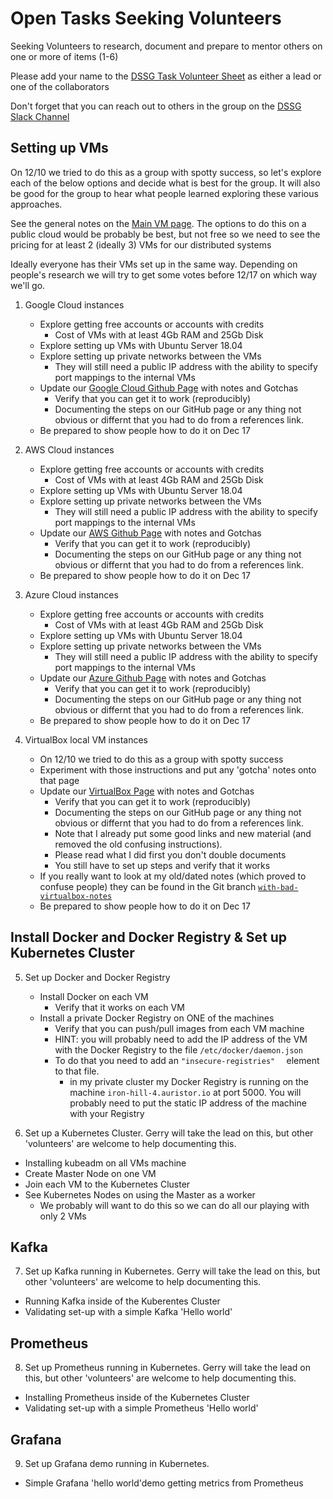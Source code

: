 # Open Tasks Seeking Volunteers

Seeking Volunteers to research, document and prepare to mentor others on one or more of items (1-6)

Please add your name to the [DSSG Task Volunteer Sheet](https://docs.google.com/spreadsheets/d/1z1dPJTVdZcgb4hQwultcTQKZMfylgzN-vo-1vEtBIo8/edit#gid=0) as either a lead or one of the collaborators

Don't forget that you can reach out to others in the group on the [DSSG Slack Channel](http://dssg-workspace.slack.com)

## Setting up VMs

On 12/10 we tried to do this as a group with spotty success, so let's explore each of the below options and decide what is best for the group. It will also be good for the group to hear what people learned exploring these various approaches.

See the general notes on the [Main VM page](../vms/README.md).  The options to do this on a public cloud would be probably be best, but not free so we need to see the pricing for at least 2 (ideally 3) VMs for our distributed systems

Ideally everyone has their VMs set up in the same way. Depending on people's research we will try to get some votes before 12/17 on which way we'll go.


1. <a name="1"></a>Google Cloud instances
    * Explore getting free accounts or accounts with credits
        * Cost of VMs with at least 4Gb RAM and 25Gb Disk 
    * Explore setting up VMs with Ubuntu Server 18.04
    * Explore setting up private networks between the VMs
        * They will still need a public IP address with the ability to specify port mappings to the internal VMs
    * Update our [Google Cloud Github Page](../vms/GoogleCloud.md) with notes and Gotchas
        * Verify that you can get it to work (reproducibly)
        * Documenting the steps on our GitHub page or any thing not obvious or differnt that you had to do from a references link.
    * Be prepared to show people how to do it on Dec 17

1. <a name="2"></a>AWS Cloud instances
    * Explore getting free accounts or accounts with credits
        * Cost of VMs with at least 4Gb RAM and 25Gb Disk 
    * Explore setting up VMs with Ubuntu Server 18.04
    * Explore setting up private networks between the VMs
        * They will still need a public IP address with the ability to specify port mappings to the internal VMs
    * Update our [AWS Github Page](../vms/AWS.md) with notes and Gotchas
        * Verify that you can get it to work (reproducibly)
        * Documenting the steps on our GitHub page or any thing not obvious or differnt that you had to do from a references link.
    * Be prepared to show people how to do it on Dec 17

1. <a name="3"></a>Azure Cloud instances
    * Explore getting free accounts or accounts with credits
        * Cost of VMs with at least 4Gb RAM and 25Gb Disk 
    * Explore setting up VMs with Ubuntu Server 18.04
    * Explore setting up private networks between the VMs
        * They will still need a public IP address with the ability to specify port mappings to the internal VMs
    * Update our [Azure Github Page](../vms/Azure.md) with notes and Gotchas
        * Verify that you can get it to work (reproducibly)
        * Documenting the steps on our GitHub page or any thing not obvious or differnt that you had to do from a references link.
    * Be prepared to show people how to do it on Dec 17

1. <a name="4"></a>VirtualBox local VM instances
    * On 12/10 we tried to do this as a group with spotty success
    * Experiment with those instructions and put any 'gotcha' notes onto that page 
    * Update our [VirtualBox Page](../vms/VirtualBox.md) with notes and Gotchas 
        * Verify that you can get it to work (reproducibly)
        * Documenting the steps on our GitHub page or any thing not obvious or differnt that you had to do from a references link.
        * Note that I already put some good links and new material (and removed the old confusing instructions).
        *  Please read what I did first you don't double documents
        * You still have to set up steps and verify that it works
    * If you really want to look at my old/dated notes (which proved to confuse people) they can be found in the Git branch [`with-bad-virtualbox-notes`](https://github.com/GerrySeidman/Distributed-Systems-Study-Group/tree/with-bad-virtualbox-notes)
    * Be prepared to show people how to do it on Dec 17

## Install Docker and Docker Registry & Set up Kubernetes Cluster

5. <a name="5"></a>Set up Docker and Docker Registry
    * Install Docker on each VM
        * Verify that it works on each VM
    * Install a private Docker Registry on ONE of the machines
        * Verify that you can push/pull images from each VM machine
        * HINT: you will probably need to add the IP address of the VM with the Docker Registry to the file `/etc/docker/daemon.json`
        * To do that you need to add an `"insecure-registries"  ` element to that file.
            * in my private cluster my Docker Registry is running on the machine `iron-hill-4.auristor.io` at port 5000.  You will probably need to put the static IP address of the machine with your Registry

6. <a name="6"></a>Set up a Kubernetes Cluster.  Gerry will take the lead on this, but other 'volunteers' are welcome to help documenting this.

* Installing kubeadm on all VMs machine
* Create Master Node on one VM
* Join each VM to the Kubernetes Cluster
* See Kubernetes Nodes on using the Master as a worker
    * We probably will want to do this so we can do all our playing with only 2 VMs

## Kafka
7. <a name="7"></a>Set up Kafka running in Kubernetes.  Gerry will take the lead on this, but other 'volunteers' are welcome to help documenting this.

* Running Kafka inside of the Kuberentes Cluster
*  Validating set-up with a simple Kafka 'Hello world' 
## Prometheus

8. <a name="8"></a>Set up Prometheus running in Kubernetes.  Gerry will take the lead on this, but other 'volunteers' are welcome to help documenting this.

* Installing Prometheus inside of the Kubernetes Cluster
* Validating set-up with a simple Prometheus 'Hello world' 
 
## Grafana

9. <a name="9"></a>Set up Grafana demo running in Kubernetes.  
* Simple Grafana 'hello world'demo getting metrics from Prometheus
 
 
